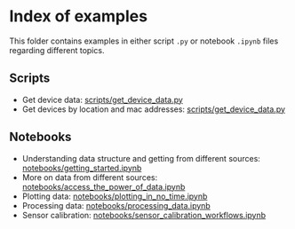 # Index of examples

This folder contains examples in either script `.py` or notebook `.ipynb` files regarding different topics.

## Scripts

- Get device data: [scripts/get_device_data.py](scripts/get_device_data.py)
- Get devices by location and mac addresses: [scripts/get_device_data.py](scripts/get_device_macs.py)

## Notebooks

- Understanding data structure and getting from different sources: [notebooks/getting_started.ipynb](notebooks/getting_started.ipynb)
- More on data from different sources: [notebooks/access_the_power_of_data.ipynb](notebooks/access_the_power_of_data.ipynb)
- Plotting data: [notebooks/plotting_in_no_time.ipynb](notebooks/plotting_in_no_time.ipynb)
- Processing data: [notebooks/processing_data.ipynb](notebooks/processing_data.ipynb)
- Sensor calibration: [notebooks/sensor_calibration_workflows.ipynb](notebooks/sensor_calibration_workflows.ipynb)